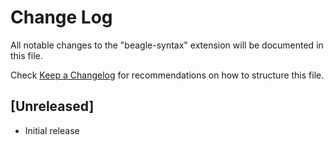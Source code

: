 # Change Log

All notable changes to the "beagle-syntax" extension will be documented in this file.

Check [Keep a Changelog](http://keepachangelog.com/) for recommendations on how to structure this file.

## [Unreleased]

- Initial release